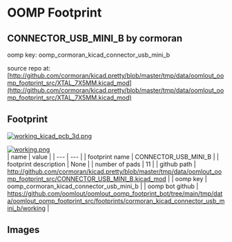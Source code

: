 # OOMP Footprint  
## CONNECTOR_USB_MINI_B  by cormoran  
  
oomp key: oomp_cormoran_kicad_connector_usb_mini_b  
  
source repo at: [http://github.com/cormoran/kicad.pretty/blob/master/tmp/data/oomlout_oomp_footprint_src/XTAL_7X5MM.kicad_mod](http://github.com/cormoran/kicad.pretty/blob/master/tmp/data/oomlout_oomp_footprint_src/XTAL_7X5MM.kicad_mod)  
## Footprint  
  
[![working_kicad_pcb_3d.png](working_kicad_pcb_3d_600.png)](working_kicad_pcb_3d.png)  
  
[![working.png](working_600.png)](working.png)  
| name | value | 
| --- | --- | 
| footprint name | CONNECTOR_USB_MINI_B | 
| footprint description | None | 
| number of pads | 11 | 
| github path | http://github.com/cormoran/kicad.pretty/blob/master/tmp/data/oomlout_oomp_footprint_src/CONNECTOR_USB_MINI_B.kicad_mod | 
| oomp key | oomp_cormoran_kicad_connector_usb_mini_b | 
| oomp bot github | https://github.com/oomlout/oomlout_oomp_footprint_bot/tree/main/tmp/data/oomlout_oomp_footprint_src/footprints/cormoran_kicad_connector_usb_mini_b/working | 
## Images  
